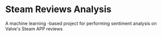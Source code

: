 # Steam Reviews Analysis

A machine learning -based project for performing sentiment analysis on Valve's Steam APP reviews

